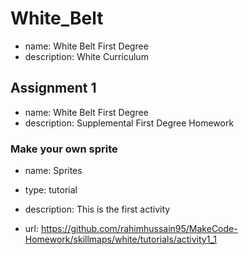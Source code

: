 # White_Belt

* name: White Belt First Degree
* description: White Curriculum

## Assignment 1

* name: White Belt First Degree
* description: Supplemental First Degree Homework

### Make your own sprite

* name: Sprites
* type: tutorial
* description: This is the first activity

* url: https://github.com/rahimhussain95/MakeCode-Homework/skillmaps/white/tutorials/activity1_1